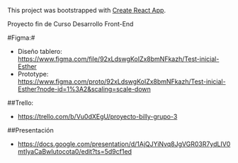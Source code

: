 This project was bootstrapped with [Create React App](https://github.com/facebook/create-react-app).

Proyecto fin de Curso Desarrollo Front-End

#Figma:#

- Diseño tablero: https://www.figma.com/file/92xLdswgKoIZx8bmNFkazh/Test-inicial-Esther
- Prototype: https://www.figma.com/proto/92xLdswgKoIZx8bmNFkazh/Test-inicial-Esther?node-id=1%3A2&scaling=scale-down

##Trello:

- https://trello.com/b/Vu0dXEgU/proyecto-billy-grupo-3

##Presentación

- https://docs.google.com/presentation/d/1AjQJYiNvq8JgVGR03R7ydLIV0mtIyaCaBwIutocota0/edit?ts=5d9cf1ed
